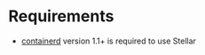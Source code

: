 # Requirements

- [containerd](https://github.com/containerd/containerd) version 1.1+ is required to use Stellar
